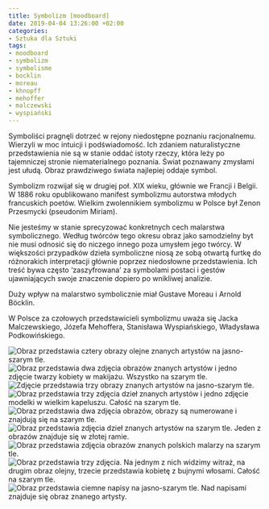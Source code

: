 ```yaml
---
title: Symbolizm [moodboard]
date: 2019-04-04 13:26:00 +02:00
categories:
- Sztuka dla Sztuki
tags:
- moodboard
- symbolizm
- symbolisme
- bocklin
- moreau
- khnopff
- mehoffer
- malczewski
- wyspiański
---
```


Symboliści pragnęli dotrzeć w rejony niedostępne poznaniu racjonalnemu. Wierzyli w moc intuicji i podświadomość. Ich zdaniem naturalistyczne przedstawienia nie są w stanie oddać istoty rzeczy, która leży po tajemniczej stronie niematerialnego poznania. Świat poznawany zmysłami jest ułudą. Obraz prawdziwego świata najlepiej oddaje symbol. 

Symbolizm rozwijał się w drugiej poł. XIX wieku, głównie we Francji i Belgii. W 1886 roku opublikowano manifest symbolizmu autorstwa młodych francuskich poetów. Wielkim zwolennikiem symbolizmu w Polsce był Zenon Przesmycki (pseudonim Miriam).

Nie jesteśmy w stanie sprecyzować konkretnych cech malarstwa symbolicznego. Według twórców tego okresu obraz jako samodzielny byt nie musi odnosić się do niczego innego poza umysłem jego twórcy. W większości przypadków dzieła symboliczne niosą ze sobą otwartą furtkę do różnorakich interpretacji głównie poprzez niedosłowne przedstawienia. Ich treść bywa często ‘zaszyfrowana’ za symbolami postaci i gestów ujawniających swoje znaczenie dopiero po wnikliwej analizie. 

Duży wpływ na malarstwo symbolicznie miał Gustave Moreau i Arnold Böcklin. 

W Polsce za czołowych przedstawicieli symbolizmu uważa się Jacka Malczewskiego, Józefa Mehoffera, Stanisława Wyspiańskiego, Władysława Podkowińskiego. 

![Obraz przedstawia cztery obrazy olejne znanych artystów na jasno-szarym tle.](https://assets0.ello.co/uploads/asset/attachment/9312654/ello-optimized-b45d3c5a.jpg)
![Obraz przedstawia dwa zdjęcia obrazów znanych artystów i jedno zdjęcie twarzy kobiety w makijażu. Wszystko na szarym tle.](https://assets0.ello.co/uploads/asset/attachment/9312656/ello-optimized-d55650be.jpg)
![Zdjęcie przedstawia trzy obrazy znanych artystów na jasno-szarym tle.](https://assets2.ello.co/uploads/asset/attachment/9312657/ello-optimized-e26ef1ba.jpg)
![Obraz przedstawia trzy zdjęcia dzieł znanych artystów i jedno zdjęcie modelki w wielkim kapeluszu. Całość na szarym tle.](https://assets0.ello.co/uploads/asset/attachment/9312659/ello-optimized-d62c6319.jpg)
![Obraz przedstawia dwa zdjęcia obrazów, obrazy są numerowane i znajdują się na szarym tle.](https://assets2.ello.co/uploads/asset/attachment/9312662/ello-optimized-c1287f79.jpg)
![Obraz przedstawia zdjęcia dzieł znanych artystów na szarym tle. Jeden z obrazów znajduje się w złotej ramie.](https://assets2.ello.co/uploads/asset/attachment/9312664/ello-optimized-e61d202c.jpg)
![Obraz przedstawia zdjęcia obrazów znanych polskich malarzy na szarym tle.](https://assets0.ello.co/uploads/asset/attachment/9312665/ello-optimized-a669b2ab.jpg)
![Obraz przedstawia trzy zdjęcia. Na jednym z nich widzimy witraż, na drugim obraz olejny, trzecie przedstawia kobietę z bujnymi włosami. Całość na szarym tle.](https://assets0.ello.co/uploads/asset/attachment/9312666/ello-optimized-d18e828e.jpg)
![Obraz przedstawia ciemne napisy na jasno-szarym tle. Nad napisami znajduje się obraz znanego artysty.](https://assets2.ello.co/uploads/asset/attachment/9312669/ello-optimized-375e9c8d.jpg)
